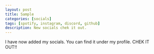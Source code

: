 ```yaml
---
layout: post
title: Sample
categories: [socials]
tags: [spotify, instagram, discord, github]
description: New socials chek it out.
---
```


I have now added my socials. You can find it under my profile. CHEK IT OUT!!
[<i class="fab fa-discord"></i>](https://discordapp.com/users/erruj09#6478) [<i class="fab fa-instagram"></i>](https://instagram.com/erruj09) [<i class="fab fa-spotify"></i>](https://open.spotify.com/user/swzf8q2e0tuvj3a7e6qsvrmag) [<i class="fab fa-github-alt"></i>](https://github.com/erruj09)
